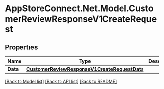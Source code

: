 # AppStoreConnect.Net.Model.CustomerReviewResponseV1CreateRequest

## Properties

Name | Type | Description | Notes
------------ | ------------- | ------------- | -------------
**Data** | [**CustomerReviewResponseV1CreateRequestData**](CustomerReviewResponseV1CreateRequestData.md) |  | 

[[Back to Model list]](../README.md#documentation-for-models) [[Back to API list]](../README.md#documentation-for-api-endpoints) [[Back to README]](../README.md)

